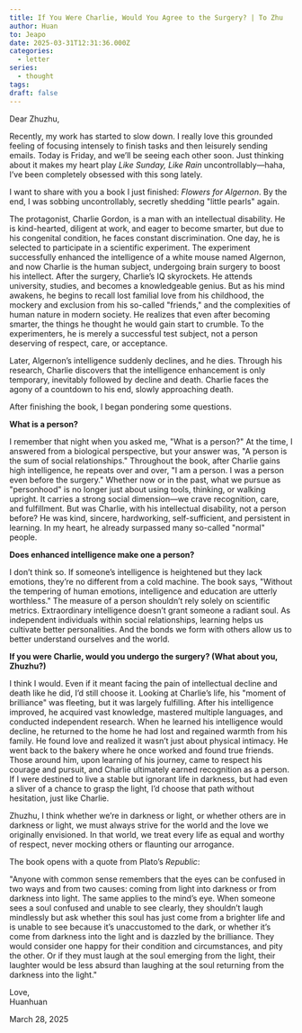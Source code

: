 ```yaml
---
title: If You Were Charlie, Would You Agree to the Surgery? | To Zhu
author: Huan
to: Jeapo
date: 2025-03-31T12:31:36.000Z
categories:
  - letter
series:
  - thought
tags:
draft: false
---
```


Dear Zhuzhu,

Recently, my work has started to slow down. I really love this grounded feeling of focusing intensely to finish tasks and then leisurely sending emails. Today is Friday, and we’ll be seeing each other soon. Just thinking about it makes my heart play *Like Sunday, Like Rain* uncontrollably—haha, I’ve been completely obsessed with this song lately.

I want to share with you a book I just finished: *Flowers for Algernon*. By the end, I was sobbing uncontrollably, secretly shedding "little pearls" again.

The protagonist, Charlie Gordon, is a man with an intellectual disability. He is kind-hearted, diligent at work, and eager to become smarter, but due to his congenital condition, he faces constant discrimination. One day, he is selected to participate in a scientific experiment. The experiment successfully enhanced the intelligence of a white mouse named Algernon, and now Charlie is the human subject, undergoing brain surgery to boost his intellect. After the surgery, Charlie’s IQ skyrockets. He attends university, studies, and becomes a knowledgeable genius. But as his mind awakens, he begins to recall lost familial love from his childhood, the mockery and exclusion from his so-called "friends," and the complexities of human nature in modern society. He realizes that even after becoming smarter, the things he thought he would gain start to crumble. To the experimenters, he is merely a successful test subject, not a person deserving of respect, care, or acceptance.

Later, Algernon’s intelligence suddenly declines, and he dies. Through his research, Charlie discovers that the intelligence enhancement is only temporary, inevitably followed by decline and death. Charlie faces the agony of a countdown to his end, slowly approaching death.

After finishing the book, I began pondering some questions.

**What is a person?**

I remember that night when you asked me, "What is a person?" At the time, I answered from a biological perspective, but your answer was, "A person is the sum of social relationships." Throughout the book, after Charlie gains high intelligence, he repeats over and over, "I am a person. I was a person even before the surgery." Whether now or in the past, what we pursue as "personhood" is no longer just about using tools, thinking, or walking upright. It carries a strong social dimension—we crave recognition, care, and fulfillment. But was Charlie, with his intellectual disability, not a person before? He was kind, sincere, hardworking, self-sufficient, and persistent in learning. In my heart, he already surpassed many so-called "normal" people.

**Does enhanced intelligence make one a person?**

I don’t think so. If someone’s intelligence is heightened but they lack emotions, they’re no different from a cold machine. The book says, "Without the tempering of human emotions, intelligence and education are utterly worthless." The measure of a person shouldn’t rely solely on scientific metrics. Extraordinary intelligence doesn’t grant someone a radiant soul. As independent individuals within social relationships, learning helps us cultivate better personalities. And the bonds we form with others allow us to better understand ourselves and the world.

**If you were Charlie, would you undergo the surgery? (What about you, Zhuzhu?)**

I think I would. Even if it meant facing the pain of intellectual decline and death like he did, I’d still choose it. Looking at Charlie’s life, his "moment of brilliance" was fleeting, but it was largely fulfilling. After his intelligence improved, he acquired vast knowledge, mastered multiple languages, and conducted independent research. When he learned his intelligence would decline, he returned to the home he had lost and regained warmth from his family. He found love and realized it wasn’t just about physical intimacy. He went back to the bakery where he once worked and found true friends. Those around him, upon learning of his journey, came to respect his courage and pursuit, and Charlie ultimately earned recognition as a person. If I were destined to live a stable but ignorant life in darkness, but had even a sliver of a chance to grasp the light, I’d choose that path without hesitation, just like Charlie.

Zhuzhu, I think whether we’re in darkness or light, or whether others are in darkness or light, we must always strive for the world and the love we originally envisioned. In that world, we treat every life as equal and worthy of respect, never mocking others or flaunting our arrogance.

The book opens with a quote from Plato’s *Republic*:

"Anyone with common sense remembers that the eyes can be confused in two ways and from two causes: coming from light into darkness or from darkness into light. The same applies to the mind’s eye. When someone sees a soul confused and unable to see clearly, they shouldn’t laugh mindlessly but ask whether this soul has just come from a brighter life and is unable to see because it’s unaccustomed to the dark, or whether it’s come from darkness into the light and is dazzled by the brilliance. They would consider one happy for their condition and circumstances, and pity the other. Or if they must laugh at the soul emerging from the light, their laughter would be less absurd than laughing at the soul returning from the darkness into the light."

Love,  
Huanhuan

March 28, 2025  
